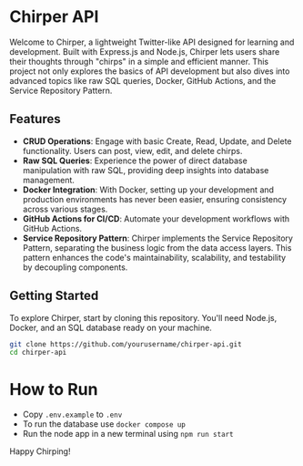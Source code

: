 # Chirper API

Welcome to Chirper, a lightweight Twitter-like API designed for learning and development. Built with Express.js and Node.js, Chirper lets users share their thoughts through "chirps" in a simple and efficient manner. This project not only explores the basics of API development but also dives into advanced topics like raw SQL queries, Docker, GitHub Actions, and the Service Repository Pattern.

## Features

- **CRUD Operations**: Engage with basic Create, Read, Update, and Delete functionality. Users can post, view, edit, and delete chirps.
- **Raw SQL Queries**: Experience the power of direct database manipulation with raw SQL, providing deep insights into database management.
- **Docker Integration**: With Docker, setting up your development and production environments has never been easier, ensuring consistency across various stages.
- **GitHub Actions for CI/CD**: Automate your development workflows with GitHub Actions.
- **Service Repository Pattern**: Chirper implements the Service Repository Pattern, separating the business logic from the data access layers. This pattern enhances the code's maintainability, scalability, and testability by decoupling components.

## Getting Started

To explore Chirper, start by cloning this repository. You'll need Node.js, Docker, and an SQL database ready on your machine.

```bash
git clone https://github.com/yourusername/chirper-api.git
cd chirper-api
```

# How to Run

- Copy `.env.example` to `.env`
- To run the database use `docker compose up`
- Run the node app in a new terminal using `npm run start`

Happy Chirping!
